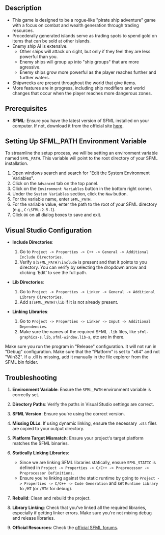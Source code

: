 ## Description
- This game is designed to be a rogue-like "pirate ship adventure" game with a focus on combat and wealth generation through trading resources. 
- Procederally generated islands serve as trading spots to spend gold on items that can be sold at other islands.
- Enemy ship AI is extensive.
  - Other ships will attack on sight, but only if they feel they are less powerful than you.
  - Enemy ships will group up into "ship groups" that are more agressive.
  - Enemy ships grow more powerful as the player reaches further and further waters.
- Shipwrecks are present throughout the world that give items.
- More features are in progress, including ship modifiers and world changes that occur when the player reaches more dangerous zones.

## Prerequisites

- **SFML**: Ensure you have the latest version of SFML installed on your computer. If not, download it from the official site [here](https://www.sfml-dev.org/download.php).

## Setting Up SFML_PATH Environment Variable

To streamline the setup process, we will be setting an environment variable named `SFML_PATH`. This variable will point to the root directory of your SFML installation.

1. Open windows search and search for "Edit the System Environment Variables".
2. Click on the `Advanced` tab on the top panel.
3. Click on the `Environment Variables` button in the bottom right corner.
4. Under the `System Variables` section, click the `New` button.
5. For the variable name, enter `SFML_PATH`.
6. For the variable value, enter the path to the root of your SFML directory (e.g., `C:\SFML-2.5.1`).
7. Click `OK` on all dialog boxes to save and exit.

## Visual Studio Configuration

- **Include Directories**:
  1. Go to `Project -> Properties -> C++ -> General -> Additional Include Directories`.
  2. Verify `$(SFML_PATH)\include` is present and that it points to you directory. You can verify by selecting the dropdown arrow and clicking 'Edit' to see the full path.
     
- **Lib Directories**:
  1. Go to `Project -> Properties -> Linker -> General -> Additional Library Directories`.
  2. Add `$(SFML_PATH)\lib` if it is not already present.
     
- **Linking Libraries**:
  1. Go to `Project -> Properties -> Linker -> Input -> Additional Dependencies`.
  2. Make sure the names of the required SFML `.lib` files, like `sfml-graphics-s.lib`, `sfml-window.lib-s`, etc are in there.
  
Make sure you run the program in "Release" configuration. It will not run in "Debug" configuration.
Make sure that the "Platform" is set to "x64" and not "Win32".
If a .dll is missing, add it manually in the file explorer from the SFML bin folder.

## Troubleshooting

1. **Environment Variable**: Ensure the `SFML_PATH` environment variable is correctly set.

2. **Directory Paths**: Verify the paths in Visual Studio settings are correct.

3. **SFML Version**: Ensure you're using the correct version.

4. **Missing DLLs**: If using dynamic linking, ensure the necessary `.dll` files are copied to your output directory.

5. **Platform Target Mismatch**: Ensure your project's target platform matches the SFML binaries.

6. **Statically Linking Libraries**: 
   - Since we are linking SFML libraries statically, ensure `SFML_STATIC` is defined in `Project -> Properties -> C/C++ -> Preprocessor -> Preprocessor Definitions`.
   - Ensure you're linking against the static runtime by going to `Project -> Properties -> C/C++ -> Code Generation` and set `Runtime Library` to `/MT` (or `/MTd` for debug).

7. **Rebuild**: Clean and rebuild the project.

8. **Library Linking**: Check that you've linked all the required libraries, especially if getting linker errors. Make sure you're not mixing debug and release libraries.

9. **Official Resources**: Check the [official SFML forums](https://en.sfml-dev.org/forums/).
